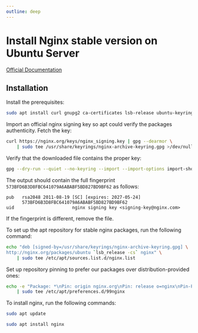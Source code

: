 ```yaml
---
outline: deep
---
```


# Install Nginx stable version on Ubuntu Server

[Official Documentation](https://nginx.org/en/linux_packages.html#Ubuntu)

## Installation

Install the prerequisites:

```bash
sudo apt install curl gnupg2 ca-certificates lsb-release ubuntu-keyring
```
Import an official nginx signing key so apt could verify the packages authenticity. Fetch the key:

```bash
curl https://nginx.org/keys/nginx_signing.key | gpg --dearmor \
    | sudo tee /usr/share/keyrings/nginx-archive-keyring.gpg >/dev/null
```

Verify that the downloaded file contains the proper key:

```bash
gpg --dry-run --quiet --no-keyring --import --import-options import-show /usr/share/keyrings/nginx-archive-keyring.gpg
```

The output should contain the full fingerprint `573BFD6B3D8FBC641079A6ABABF5BD827BD9BF62` as follows:

```
pub   rsa2048 2011-08-19 [SC] [expires: 2027-05-24]
      573BFD6B3D8FBC641079A6ABABF5BD827BD9BF62
uid                      nginx signing key <signing-key@nginx.com>
```

If the fingerprint is different, remove the file.

To set up the apt repository for stable nginx packages, run the following command:

```bash
echo "deb [signed-by=/usr/share/keyrings/nginx-archive-keyring.gpg] \
http://nginx.org/packages/ubuntu `lsb_release -cs` nginx" \
    | sudo tee /etc/apt/sources.list.d/nginx.list
```

Set up repository pinning to prefer our packages over distribution-provided ones:

```bash
echo -e "Package: *\nPin: origin nginx.org\nPin: release o=nginx\nPin-Priority: 900\n" \
    | sudo tee /etc/apt/preferences.d/99nginx
```

To install nginx, run the following commands:

```bash
sudo apt update
```

```bash
sudo apt install nginx
```
